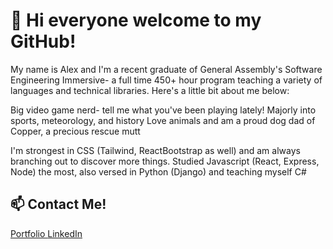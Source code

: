 
<h1> 👋 Hi everyone welcome to my GitHub! </h1>

My name is Alex and I'm a recent graduate of General Assembly's Software Engineering Immersive- a full time 450+ hour program teaching a variety of languages and 
technical libraries. Here's a little bit about me below:


Big video game nerd- tell me what you've been playing lately!
Majorly into sports, meteorology, and history
Love animals and am a proud dog dad of Copper, a precious rescue mutt

I'm strongest in CSS (Tailwind, ReactBootstrap as well) and am always branching out to discover more things.
Studied Javascript (React, Express, Node) the most, also versed in Python (Django) and teaching myself C#


<h2> 📫 Contact Me! </h2>

<a href = "http://137.184.218.164/portfolio.html"> Portfolio </a>
<a href = "https://www.linkedin.com/in/alex-alves1993/"> LinkedIn </a>


